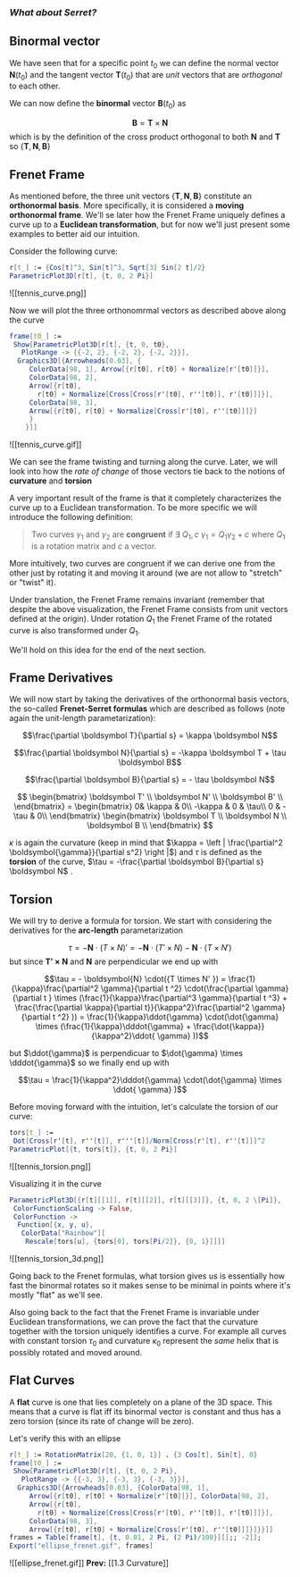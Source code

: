 ### *What about Serret?*

## Binormal vector

We have seen that for a specific point $t_0$ we can define the normal vector $\boldsymbol{N}(t_0)$ and the tangent vector $\boldsymbol{T}(t_0)$ that are *unit* vectors that are *orthogonal* to each other.

We can now define the **binormal** vector $\boldsymbol{B}(t_0)$ as

$$\boldsymbol{B} = \boldsymbol{T}\times\boldsymbol{N}$$
which is by the definition of the cross product orthogonal to both $\boldsymbol N$ and $\boldsymbol T$ so $\left \{\boldsymbol T, \boldsymbol N, \boldsymbol B \right \}$  

## Frenet Frame

As mentioned before, the three unit vectors $\left \{\boldsymbol T, \boldsymbol N, \boldsymbol B \right \}$ constitute an **orthonormal basis**. More specifically, it is considered a **moving orthonormal frame**. We'll se later how the Frenet Frame uniquely defines a curve up to a **Euclidean transformation**, but for now we'll just present some examples to better aid our intuition.

Consider the following curve:

```mathematica
r[t_] := {Cos[t]^3, Sin[t]^3, Sqrt[3] Sin[2 t]/2}
ParametricPlot3D[r[t], {t, 0, 2 Pi}]
```

![[tennis_curve.png]]


Now we will plot the three orthonomrmal vectors  as described above along the curve 

```mathematica
frame[t0_] := 
 Show[ParametricPlot3D[r[t], {t, 0, t0}, 
   PlotRange -> {{-2, 2}, {-2, 2}, {-2, 2}}],
  Graphics3D[{Arrowheads[0.03], {
     ColorData[98, 1], Arrow[{r[t0], r[t0] + Normalize[r'[t0]]}], 
     ColorData[98, 2], 
     Arrow[{r[t0], 
       r[t0] + Normalize[Cross[Cross[r'[t0], r''[t0]], r'[t0]]]}],
     ColorData[98, 3], 
     Arrow[{r[t0], r[t0] + Normalize[Cross[r'[t0], r''[t0]]]}]
     }
    }]]
```

![[tennis_curve.gif]]

We can see the frame twisting and turning along the curve. Later, we will look into how the *rate of change* of those vectors tie back to the notions of **curvature** and **torsion**

A very important result of the frame is that it completely characterizes the curve up to a Euclidean transformation. To be more specific we will introduce the following definition:

> Two curves $\gamma_1$ and $\gamma_2$ are  **congruent** if $\exists\ Q_1, c\ \gamma_1 = Q_1 \gamma_2 + c$ where $Q_1$ is a rotation matrix and  $c$ a vector.

More intuitively, two curves are congruent if we can derive one from the other just by rotating it and moving it around (we are not allow to "stretch" or "twist" it).

Under translation, the Frenet Frame remains invariant (remember that despite the above visualization, the Frenet Frame consists from unit vectors defined at the origin). Under rotation $Q_1$ the Frenet Frame of the rotated curve is also transformed under $Q_1$.

We'll hold on this idea for the end of the next section.

## Frame Derivatives 

We will now start by taking the derivatives of the orthonormal basis vectors, the so-called **Frenet-Serret formulas** which are described as follows (note again the unit-length parametarization):

$$\frac{\partial \boldsymbol T}{\partial s} = \kappa \boldsymbol N$$

$$\frac{\partial \boldsymbol N}{\partial s} = -\kappa \boldsymbol T + \tau \boldsymbol B$$

$$\frac{\partial \boldsymbol B}{\partial s} =  - \tau \boldsymbol N$$


$$
\begin{bmatrix}
\boldsymbol T' \\
\boldsymbol N' \\
\boldsymbol B' \\
\end{bmatrix} = 
\begin{bmatrix}   
	0& \kappa  & 0\\   
	-\kappa & 0 & \tau\\
	0 & -\tau & 0\\   
\end{bmatrix}
\begin{bmatrix}
\boldsymbol T \\
\boldsymbol N \\
\boldsymbol B \\
\end{bmatrix}
$$

$\kappa$ is again the curvature (keep in mind that  $\kappa = \left | \frac{\partial^2 \boldsymbol{\gamma}}{\partial s^2} \right |$) and $\tau$ is defined as the **torsion** of the curve, $\tau = -\frac{\partial \boldsymbol B}{\partial s} \boldsymbol N$ .

## Torsion

We will try to derive a formula for torsion. We start with considering the derivatives for the **arc-length** parametarization

$$\tau = - \boldsymbol{N} \cdot({T \times N })' =  - \boldsymbol{N} \cdot({T' \times N }) - \boldsymbol{N} \cdot({T \times N' })$$
but since $\boldsymbol{T' \times N }$ and $\boldsymbol{N}$ are perpendicular we end up with 

$$\tau = - \boldsymbol{N} \cdot({T \times N' }) = \frac{1}{\kappa}\frac{\partial^2 \gamma}{\partial t ^2} \cdot(\frac{\partial \gamma}{\partial t } \times (\frac{1}{\kappa}\frac{\partial^3 \gamma}{\partial t ^3} + \frac{\frac{\partial \kappa}{\partial t}}{\kappa^2}\frac{\partial^2 \gamma}{\partial t ^2} )) = \frac{1}{\kappa}\ddot{\gamma} \cdot(\dot{\gamma} \times (\frac{1}{\kappa}\dddot{\gamma} + \frac{\dot{\kappa}}{\kappa^2}\ddot{ \gamma} ))$$

but $\ddot{\gamma}$ is perpendicuar to $\dot{\gamma} \times \dddot{\gamma}$ so we finally end up with 

$$\tau = \frac{1}{\kappa^2}\dddot{\gamma} \cdot(\dot{\gamma} \times \ddot{ \gamma} )$$

Before moving forward with the intuition, let's calculate the torsion of our curve:

```mathematica
tors[t_] := 
 Dot[Cross[r'[t], r''[t]], r'''[t]]/Norm[Cross[r'[t], r''[t]]]^2
ParametricPlot[{t, tors[t]}, {t, 0, 2 Pi}]
```

![[tennis_torsion.png]]

Visualizing it in the curve
```mathematica
ParametricPlot3D[{r[t][[1]], r[t][[2]], r[t][[3]]}, {t, 0, 2 \[Pi]}, 
 ColorFunctionScaling -> False, 
 ColorFunction -> 
  Function[{x, y, u}, 
   ColorData["Rainbow"][
    Rescale[tors[u], {tors[0], tors[Pi/2]}, {0, 1}]]]]
```

![[tennis_torsion_3d.png]]

Going back to the Frenet formulas, what torsion gives us is essentially how fast the binormal rotates so it makes sense to be minimal in points where it's mostly "flat" as we'll see.

Also going back to the fact that the Frenet Frame is invariable under Euclidean transformations, we can prove the fact that the curvature together with the torsion uniquely identifies a curve. For example all curves with constant torsion $\tau_0$ and curvature $\kappa_0$ represent the *same* helix that is possibly rotated and moved around.

## Flat Curves

A **flat** curve is one that lies completely on a plane of the 3D space. This means that a curve is flat iff its binormal vector is constant and thus has a zero torsion (since its rate of change will be zero).

Let's verify this with an ellipse

```mathematica
r[t_] := RotationMatrix[20, {1, 0, 1}] . {3 Cos[t], Sin[t], 0}
frame[t0_] := 
 Show[ParametricPlot3D[r[t], {t, 0, 2 Pi}, 
   PlotRange -> {{-3, 3}, {-3, 3}, {-3, 3}}], 
  Graphics3D[{Arrowheads[0.03], {ColorData[98, 1], 
     Arrow[{r[t0], r[t0] + Normalize[r'[t0]]}], ColorData[98, 2], 
     Arrow[{r[t0], 
       r[t0] + Normalize[Cross[Cross[r'[t0], r''[t0]], r'[t0]]]}], 
     ColorData[98, 3], 
     Arrow[{r[t0], r[t0] + Normalize[Cross[r'[t0], r''[t0]]]}]}}]]
frames = Table[frame[t], {t, 0.01, 2 Pi, (2 Pi)/100}][[;; -2]];
Export["ellipse_frenet.gif", frames]
```
![[ellipse_frenet.gif]]
**Prev:** [[1.3 Curvature]]

